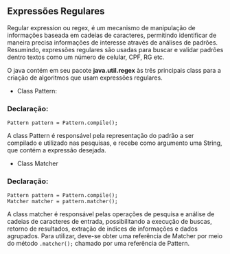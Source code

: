 ## Expressões Regulares

Regular expression ou regex, é um mecanismo de manipulação de informações baseada
em cadeias de caracteres, permitindo identificar de maneira precisa informações de 
interesse através de análises de padrões. Resumindo, expressões regulares são usadas 
para buscar e validar padrões dentro textos como um número de celular, CPF, RG etc.

O java contém em seu pacote **java.util.regex** às três principais class para a criação
de algoritmos que usam expressões regulares.

* Class Pattern:

### Declaração: ###
  `Pattern pattern = Pattern.compile();`

A class Pattern é responsável pela representação do padrão a ser compilado e utilizado nas
pesquisas, e recebe como argumento uma String, que contém a expressão desejada.

* Class Matcher

### Declaração: ###

```
Pattern pattern = Pattern.compile();
Matcher matcher = pattern.matcher();
```

A class matcher é responsável pelas operações de pesquisa e análise de cadeias de caracteres
de entrada, possibilitando a execução de buscas, retorno de resultados, extração de indices de
informações e dados agrupados. Para utilizar, deve-se obter uma referência de Matcher por meio 
do método `.matcher();` chamado por uma referência de Pattern.

